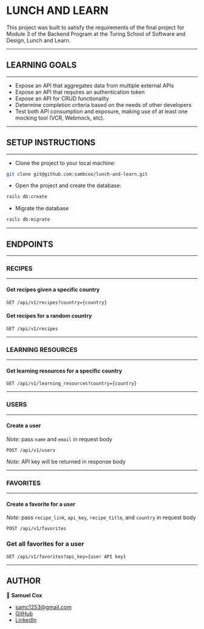 # LUNCH AND LEARN

This project was built to satisfy the requirements of the final project for Module 3 of the Backend Program at the Turing School of Software and Design, Lunch and Learn.

----

## LEARNING GOALS

----

* Expose an API that aggregates data from multiple external APIs
* Expose an API that requires an authentication token
* Expose an API for CRUD functionality
* Determine completion criteria based on the needs of other developers
* Test both API consumption and exposure, making use of at least one mocking tool (VCR, Webmock, etc).

----

## SETUP INSTRUCTIONS

----

* Clone the project to your local machine:

```bash
git clone git@github.com:sambcox/lunch-and-learn.git
```

* Open the project and create the database:

```bash
rails db:create
```

* Migrate the database

```bash
rails db:migrate
```

----

## ENDPOINTS

----

### RECIPES

----

#### Get recipes given a specific country

```
GET /api/v1/recipes?country={country}
```

#### Get recipes for a random country

```
GET /api/v1/recipes
```

----

### LEARNING RESOURCES

----

#### Get learning resources for a specific country

```
GET /api/v1/learning_resources?country={country}
```

----

### USERS

----

#### Create a user

*Note:* pass ```name``` and ```email``` in request body

```
POST /api/v1/users
```

*Note:* API key will be returned in response body

----

### FAVORITES

----

#### Create a favorite for a user

*Note:* pass ```recipe_link```, ```api_key```, ```recipe_title```, and ```country``` in request body

```
POST /api/v1/favorites
```

### Get all favorites for a user

```
GET /api/v1/favorites?api_key={user API key}
```

----

## AUTHOR

:bust_in_silhouette: **Samuel Cox**
- samc1253@gmail.com
- [GitHub](https://github.com/sambcox)
- [LinkedIn](https://www.linkedin.com/in/samuel-bingham-cox/)